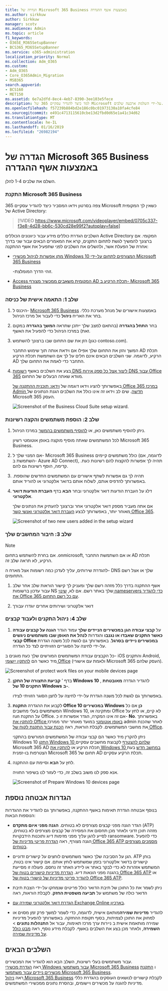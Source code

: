 ```yaml
---
title: הגדרה של Microsoft 365 Business באמצעות אשף ההגדרה
ms.author: sirkkuw
author: Sirkkuw
manager: scotv
ms.audience: Admin
ms.topic: article
f1_keywords:
- O365E_M365SetupBanner
- BCS365_M365SetupBanner
ms.service: o365-administration
localization_priority: Normal
ms.collection: Adm_O365
ms.custom:
- Adm_O365
- Core_O365Admin_Migration
- MSB365
search.appverid:
- BCS160
- MET150
ms.assetid: 6e7a2dfd-8ec4-4eb7-8390-3ee103e5fece
description: למד כיצד להגדיר עסקיים 365 של Microsoft על-ידי השלמת ארבעה שלבים.
ms.openlocfilehash: f57239b884bd2e186c0bc01973130a10fa4cfe84
ms.sourcegitcommit: e491c4713115610cbe13d2fbd0d65e1a41c34d62
ms.translationtype: MT
ms.contentlocale: he-IL
ms.lasthandoff: 01/16/2019
ms.locfileid: "26982194"
---
```

# <a name="set-up-microsoft-365-business-by-using-the-setup-wizard"></a>הגדרה של Microsoft 365 Business באמצעות אשף ההגדרה

השלם את שלבים 1-4 להלן.
  
### <a name="set-up-microsoft-365-business"></a>התקנת Microsoft 365 Business

צפה בסרטון וידאו המסביר כיצד להגדיר עסקיים 365 Microsoft כשאין לך המקומית של Active Directory:
  
> [!VIDEO https://www.microsoft.com/videoplayer/embed/0705c337-f3e8-4d28-bb6c-530cd28e99f2?autoplay=false]
  
השלבים הגדרת כוללים מידע עבור כיוונונים הכוללים Active Directory המקומי. אם ברצונך להמשיך לגשת לתחום התקנים, קרא את המאמרים הבאים עבור שני בדרך אחרת של הפעלת אשר, ולהשלים את השלבים לפני שתפעיל את אשף ההתקנה:
  
- [מתן אפשרות לניהול מכשירי Windows 10 המצורפים לתחום על-ידי Microsoft 365 Business](manage-windows-devices.md)
    
    -זוהי הדרך המומלצת.
    
- [Access המקומית משאבים ממכשיר מצורף AD תכלת הרקיע ב- Microsoft 365 Business](access-resources.md)
    
### <a name="step-1-personalize-sign-in"></a>שלב 1: התאמה אישית של כניסה

1. היכנס ל- [Microsoft 365 Business](https://portal.microsoft.com) באמצעות אישורים של מנהל מערכת כללי. בחר את האריח **ניהול** כדי לעבור אל מרכז הניהול. 
    
2. בחר **התחל בהגדרה** (בהתאם למצב שלך ייתכן שתראה **המשך בהגדרה** במקום זאת) במרכז הניהול כדי להפעיל את האשף. 
    
3. הזן את שם התחום שבו ברצונך להשתמש (כגון contoso.com).
    
    המשך והזן את התחום שלך אפילו אם וידאת אותה תוך שימוש התחבר AD תכלת הרקיע, לדוגמה. שני השלבים הבאים אינם חלים על לך אם השתמשת תכלת הרקיע AD התחבר כדי לאמת את התחום שלך.
    
4. בצע את השלבים באשף [רשומות DNS ליצור אצל כל ספק אירוח DNS עבור Office 365](https://support.office.com/article/7b7b075d-79f9-4e37-8a9e-fb60c1d95166) מוודא שאתה הבעלים של התחום. 
    
    באפשרותך להציג וידאו דוגמה של [וידאו: תוכנית ההתקנה של Office 365 במרכז Admin חדשה](https://support.office.com/article/a8c2002a-34bc-4ab3-93d8-9b5156c48bf8). שים לב וידאו זה אינו כולל את השלבים הגנת הנתונים של Microsoft 365 העסק.
    
    ![Screenshot of the Business Cloud Suite setup wizard.](media/3c4fd40c-2de1-4a87-8ee0-78d3928c7bb7.png)
  
### <a name="step-2-add-users-and-assign-licenses"></a>שלב 2: הוספת משתמשים והקצה רשיונות

1. ניתן להוסיף משתמשים כאן, או [להוסיף משתמשים בהמשך](add-users-m365b.md) במרכז הניהול. 
    
    לכל המשתמשים שאתה מוסיף מוקצה באופן אוטומטי רשיון Microsoft 365 Business.
    
2. אם המנוי שלך ל- Microsoft 365 Business כולל משתמשים קיימים (לדוגמה, אם השתמשת ב- Azure AD Connect), תהיה לך אפשרות להקצות להם רשיונות כעת. קדימה, הוסף רשיונות גם להם.
    
3. תהיה לך גם אפשרות לשתף אישורים עם המשתמשים החדשים שהוספת. באפשרותך להדפיס אותם, לשלוח אותם בדואר אלקטרוני או להוריד אותם.
    
4. דלג על העברת הודעות דואר אלקטרוני ובחר **הבא** בדף **העברת הודעות דואר אלקטרוני**. 
    
    אם אתה מעביר מספק דואר אלקטרוני אחר וברצונך להעתיק את הנתונים שלך מאוחר יותר, באפשרותך לבצע [העברת דואר אלקטרוני ואנשי קשר Office 365](https://support.office.com/article/a3e3bddb-582e-4133-8670-e61b9f58627e).
    
    ![Screenshot of two new users added in the setup wizard](media/8f729967-5c65-4ceb-b737-18119db40564.png)
  
### <a name="step-3-connect-your-domain"></a>שלב 3: חיבור המחשבים שלך

> [!NOTE]
> אם בחרת להשתמש בתחום .onmicrosoft, או אם השתמשת התחבר AD תכלת הרקיע, לא תראה שלב זה. 
  
להגדרת שירותים, עליך לעדכן כמה רשומות אצל מארח ה- DNS שלך או אצל רשם התחומים.
  
1. אשף ההתקנה בדרך כלל מזהה רשם שלך ומעניק לך קישור הוראות שלב אחר שלב עבור עדכון ברשומות NS שלך באתר רשם. אם לא, [שינוי nameservers כדי להגדיר את Office 365 עם כל רשם התחום](https://support.office.com/article/a8b487a9-2a45-4581-9dc4-5d28a47010a2).
    
2. דואר אלקטרוני ושירותים אחרים יוגדרו עבורך
    
### <a name="step-4-manage-devices-and-work-files"></a>שלב 4: ניהול התקנים ולעבוד קבצים

1. על **קבצי עבודה הגן במכשירים הניידים שלך** עמוד הגדר **הגנה על קבצים עבודה כאשר התקנים שאבדו או נגנבו** והגדרות **לנהל את האופן שבו משתמשים ניגשים קבצי Office במכשירים ניידים** **בסרגל**. באפשרותך גם לגשת לכל משנה הגדרת על-ידי לחיצה על הסוגריים הזוויתיים לצד כל הגדרה.
  
  כל הקבצים עבודת המשתמשים המורשים שלך כעת מוגנים ב- iOS והתקנים Android, מיד כאשר הם [להתקין יישומי Office](set-up-mobile-devices.md) (ולאמת עם אישורי Microsoft 365 העסק שלהם). 
  
  ![Screenshot of protect work files on your mobile devices page](media/3139a9aa-6228-4e74-8166-c6a886d7319f.PNG)
  
2. בדף ' **קביעת התצורה של התקן Windows 10** , להגדיר הגדרה **מאובטחת התקנים 10 של Windows** **ב-**.
  
   באפשרותך גם לגשת לכל משנה הגדרת על-ידי לחיצה על לחצן הסוגר הזוויתי לצידו.
  
3. לקבוע את ההגדרה **התקנת Office במכשירים 10 Windows** **כן** אם כל המשתמשים בעלי מחשבים Windows 10, ומתקינה או Office לא קיים, או לחץ על run על התקנת Office. אם זה אינו המקרה, הגדר אפשרות זו כ- **No**. באפשרותך [להתקין את Office באופן אוטומטי](auto-install-or-uninstall-office.md) במועד מאוחר יותר ממרכז admin לאחר שהכנת את מחשבי המשתמשים. לקבלת הוראות, ראה [הכנת עבור התקנת לקוח של Office](prepare-for-office-client-deployment.md).
  
    ניתן להקרין מיד כאשר הם קבצי עבודה של המשתמשים המורשים בהתקני Windows 10 [התקן Windows 10 שלהם להצטרף](set-up-windows-devices.md) לקבוצת מחשבים עסקיים Microsoft 365 AD תכלת הרקיע או [להתקין את Windows 10 במחשב חדש](https://support.office.com/article/c654bd23-d256-4ac7-8fba-0c993bf5a771.aspx) בעת הצטרפות בו-זמנית Microsoft 365 תחום של AD תכלת הרקיע עסקיים. 
  
4. לחץ על **הבא** וסיימת עם ההתקנה. 
  
    אנא ספק לנו משוב בשלב זה, כדי לעזור לנו בשיפור החוויה.
  
    ![Screenshot of Prepare Windows 10 devices page](media/bff701c1-48a3-44f4-aa95-9d959d57c85b.PNG)
  
## <a name="additional-security-settings"></a>הגדרות אבטחה נוספת

בנוסף אבטחה הגדרת תאימות באשף ההתקנה, באפשרותך גם להגדיר את ההגדרות הנוספות הבאות:
  
- הגדר הגנה מפני קבצים מצורפים לא בטוחים. **הגנה מפני איום מתקדם** (ATP) מזהה תוכן זדוני ולאחר מכן תחסום את המסירה של קבצים מצורפים לא בטוחים, לסייע להגן עליך מפני מזימות דיוג ותוכנות הידבקויות ransomware. כדי להפעיל הגנה מצורף, ראה [הגדרת פריטי מדיניות של Office 365 ATP מסמכים מצורפים בטוחים](https://support.office.com/article/078eb946-819a-4e13-8673-fe0c0ad3a775#setpolicy).
    
- הגן על הסביבה שלך כאשר משתמשים לוחצים על קישורים זדוניים. ATP בוחן קישורים בדואר אלקטרוני בזמן שמשתמש לוחץ אותם. אם קישור אינו בטוח, המשתמש אזהרות לא כדי לבקר באתר או ליידע האתר זה נחסם. פעולה זו מסייעת בהגנה מפני הונאות דיוג. [הגדרת מדיניות קישורים בטוח של Office 365 ATP](https://support.office.com/article/bdd5372d-775e-4442-9c1b-609627b94b5d#reveddefaultscc) או [להגדיר פריטי מדיניות של קישורי בטוח של Office 365 ATP](https://support.office.com/article/bdd5372d-775e-4442-9c1b-609627b94b5d#addemailpolscc).
    
- ניתן לשמר את כל התוכן של תיבת הדואר כולל פריטים שנמחקו על-ידי הצבת תיבת הדואר כולה של משתמש על **תביעה משפטית החזק**. לקבלת הוראות, ראה 
- [הגדרת דואר אלקטרוני שמירה עם Exchange Online בארכיון](security-features.md#set-up-email-retention-with-exchange-online-archiving).
    
- להגדיר **מדיניות שמירה**מותאם אישית, לדוגמה, כדי לשמר למשך פרק זמן מסוים או למחוק את התוכן לצמיתות, בסוף תקופת ההחזקה. באפשרותך להפעיל מדיניות שמירה מותאמת אישית ב ניירות ערך מרכז תאימות, עבור אל **התנהלות נתונים** \> **השמירה**, ולאחר מכן בצע את השלבים באשף. לקבלת מידע נוסף, ראה [מבט כולל על מדיניות שמירה](https://support.office.com/article/5e377752-700d-4870-9b6d-12bfc12d2423).
    
## <a name="next-steps"></a>השלבים הבאים

עבור משתמשים בעלי רשיונות, השלב הבא הוא להגדיר את המכשירים.<br/> ראה [הגדרת מכשירי Windows עבור משתמשי Microsoft 365 Business](set-up-windows-devices.md) ו [התקנת מכשירים ניידים עבור משתמשי Microsoft 365 Business](set-up-mobile-devices.md). <br/>ראה [ניהול Microsoft 365 Business](manage.md) לקבלת קישורים לנושאים העוסקים בהגדרת כללי מדיניות להגנה על מכשירים ויישומים, ובהסרת נתונים ממכשירי המשתמשים. 
  


